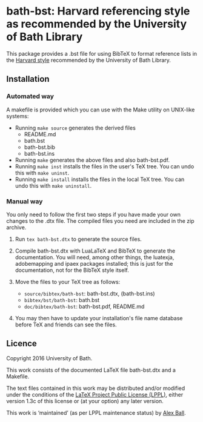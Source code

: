 # bath-bst: Harvard referencing style as recommended by the University of Bath Library

This package provides a .bst file for using BibTeX to format reference
lists in the [Harvard style][bath-harvard] recommended by the University
of Bath Library.

## Installation

### Automated way

A makefile is provided which you can use with the Make utility on
UNIX-like systems:

  * Running `make source` generates the derived files
      - README.md
      - bath.bst
      - bath-bst.bib
      - bath-bst.ins
  * Running `make` generates the above files and also bath-bst.pdf.
  * Running `make inst` installs the files in the user's TeX tree.
    You can undo this with `make uninst`.
  * Running `make install` installs the files in the local TeX tree.
    You can undo this with `make uninstall`.

### Manual way

You only need to follow the first two steps if you have made your own
changes to the .dtx file. The compiled files you need are included in
the zip archive.

 1. Run `tex bath-bst.dtx` to generate the source files.
 2. Compile bath-bst.dtx with LuaLaTeX and BibTeX to generate the
    documentation. You will need, among other things, the luatexja,
    adobemapping and ipaex packages installed; this is just for the
    documentation, not for the BibTeX style itself.
 3. Move the files to your TeX tree as follows:
      - `source/bibtex/bath-bst`:
        bath-bst.dtx,
        (bath-bst.ins)
      - `bibtex/bst/bath-bst`:
        bath.bst
      - `doc/bibtex/bath-bst`:
        bath-bst.pdf,
        README.md

 4. You may then have to update your installation's file name database
    before TeX and friends can see the files.

[bath-harvard]: http://www.bath.ac.uk/library/infoskills/referencing-plagiarism/harvard-bath-style.html

## Licence

Copyright 2016 University of Bath.

This work consists of the documented LaTeX file bath-bst.dtx and a Makefile.

The text files contained in this work may be distributed and/or modified
under the conditions of the [LaTeX Project Public License (LPPL)][lppl],
either version 1.3c of this license or (at your option) any later
version.

This work is ‘maintained’ (as per LPPL maintenance status) by [Alex Ball][me].

[lppl]: http://www.latex-project.org/lppl.txt "LaTeX Project Public License (LPPL)"
[me]: https://github.bath.ac.uk/ab318/bathbib "Alex Ball"
